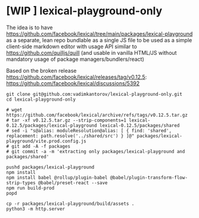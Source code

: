 # [WIP ] lexical-playground-only

The idea is to have https://github.com/facebook/lexical/tree/main/packages/lexical-playground as a separate, lean repo bundlable as a single JS file to be used as a simple client-side markdown editor with usage API similar to https://github.com/quilljs/quill (and usable in vanilla HTML/JS without mandatory usage of package managers/bundlers/react)

Based on the broken release https://github.com/facebook/lexical/releases/tag/v0.12.5: https://github.com/facebook/lexical/discussions/5392

```shell
git clone git@github.com:vadimkantorov/lexical-playground-only.git
cd lexical-playground-only

# wget https://github.com/facebook/lexical/archive/refs/tags/v0.12.5.tar.gz
# tar -xf v0.12.5.tar.gz --strip-components=1 lexical-0.12.5/packages/lexical-playground lexical-0.12.5/packages/shared
# sed -i "s@alias: moduleResolution@alias: [ { find: 'shared', replacement: path.resolve('../shared/src') } ]@" packages/lexical-playground/vite.prod.config.js
# git add -A -f packages
# git commit -a -m 'extracting only packages/lexical-playground and packages/shared'

pushd packages/lexical-playground
npm install
npm install babel @rollup/plugin-babel @babel/plugin-transform-flow-strip-types @babel/preset-react --save
npm run build-prod
popd

cp -r packages/lexical-playground/build/assets .
python3 -m http.server
```
